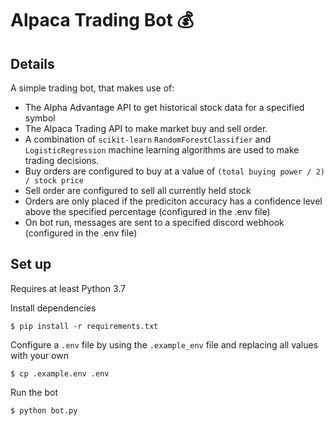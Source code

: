 # Alpaca Trading Bot 💰

## Details
A simple trading bot, that makes use of:
- The Alpha Advantage API to get historical stock data for a specified symbol
- The Alpaca Trading API to make market buy and sell order. 
- A combination of `scikit-learn` `RandomForestClassifier` and `LogisticRegression` machine learning algorithms are used to make trading decisions.
- Buy orders are configured to buy at a value of `(total buying power / 2) / stock price`
- Sell order are configured to sell all currently held stock
- Orders are only placed if the prediciton accuracy has a confidence level above the specified percentage (configured in the .env file)
- On bot run, messages are sent to a specified discord webhook (configured in the .env file)

## Set up
Requires at least Python 3.7

Install dependencies
```
$ pip install -r requirements.txt
```
Configure a `.env` file by using the `.example_env` file and replacing all values with your own
```
$ cp .example.env .env
```
Run the bot
```
$ python bot.py
```
